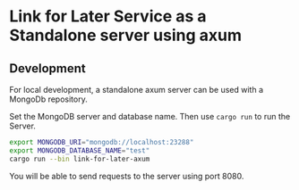 # Link for Later Service as a Standalone server using axum

## Development

For local development, a standalone axum server can be used with a MongoDb repository.

Set the MongoDB server and database name. Then use `cargo run` to run the Server.

```sh
export MONGODB_URI="mongodb://localhost:23288"
export MONGODB_DATABASE_NAME="test"
cargo run --bin link-for-later-axum
```

You will be able to send requests to the server using port 8080.
